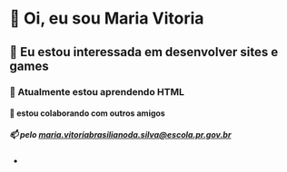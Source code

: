 # 👋 Oi, eu sou Maria Vitoria
## 👀 Eu estou interessada em desenvolver sites e games
### 🌱 Atualmente estou aprendendo HTML
#### 💞️ estou colaborando com outros amigos
##### 📫 pelo maria.vitoriabrasilianoda.silva@escola.pr.gov.br
- 

<!---
vitoriabrasiliano/vitoriabrasiliano is a ✨ special ✨ repository because its `README.md` (this file) appears on your GitHub profile.
You can click the Preview link to take a look at your changes.
--->
